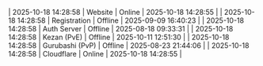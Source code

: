 | 2025-10-18 14:28:58 | Website | Online | 2025-10-18 14:28:55 |
| 2025-10-18 14:28:58 | Registration | Offline | 2025-09-09 16:40:23 |
| 2025-10-18 14:28:58 | Auth Server | Offline | 2025-08-18 09:33:31 |
| 2025-10-18 14:28:58 | Kezan (PvE) | Offline | 2025-10-11 12:51:30 |
| 2025-10-18 14:28:58 | Gurubashi (PvP) | Offline | 2025-08-23 21:44:06 |
| 2025-10-18 14:28:58 | Cloudflare | Online | 2025-10-18 14:28:55 |
